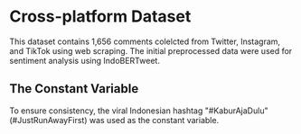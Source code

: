 # Cross-platform Dataset

This dataset contains 1,656 comments colelcted from Twitter, Instagram, and TikTok using web scraping.
The initial preprocessed data were used for sentiment analysis using IndoBERTweet.

## The Constant Variable

To ensure consistency, the viral Indonesian hashtag "#KaburAjaDulu" (#JustRunAwayFirst) was used as the constant variable.
